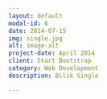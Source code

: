 ```yaml
---
layout: default
modal-id: 6
date: 2014-07-15
img: single.jpg
alt: image-alt
project-date: April 2014
client: Start Bootstrap
category: Web Development
description: Bilik Single

---
```

